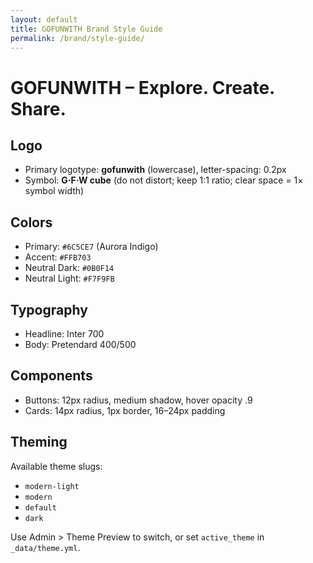 ```yaml
---
layout: default
title: GOFUNWITH Brand Style Guide
permalink: /brand/style-guide/
---
```


# GOFUNWITH – Explore. Create. Share.

## Logo
- Primary logotype: **gofunwith** (lowercase), letter-spacing: 0.2px
- Symbol: **G·F·W cube** (do not distort; keep 1:1 ratio; clear space = 1× symbol width)

## Colors
- Primary: `#6C5CE7` (Aurora Indigo)
- Accent: `#FFB703`
- Neutral Dark: `#0B0F14`
- Neutral Light: `#F7F9FB`

## Typography
- Headline: Inter 700
- Body: Pretendard 400/500

## Components
- Buttons: 12px radius, medium shadow, hover opacity .9
- Cards: 14px radius, 1px border, 16–24px padding

## Theming
Available theme slugs:
- `modern-light`
- `modern`
- `default`
- `dark`

Use Admin > Theme Preview to switch, or set `active_theme` in `_data/theme.yml`.
